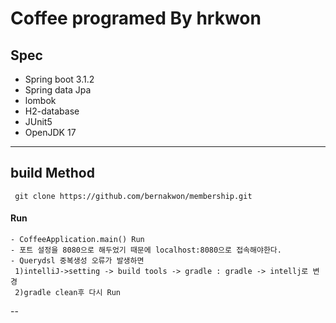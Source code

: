 Coffee
programed By hrkwon 
==================================
## Spec
- Spring boot 3.1.2
- Spring data Jpa
- lombok
- H2-database
- JUnit5
- OpenJDK 17
--------------------------------------------
## build Method

     git clone https://github.com/bernakwon/membership.git

#### Run
    - CoffeeApplication.main() Run
    - 포트 설정을 8080으로 해두었기 때문에 localhost:8080으로 접속해야한다.
    - Querydsl 중복생성 오류가 발생하면 
     1)intelliJ->setting -> build tools -> gradle : gradle -> intellj로 변경
     2)gradle clean후 다시 Run
--